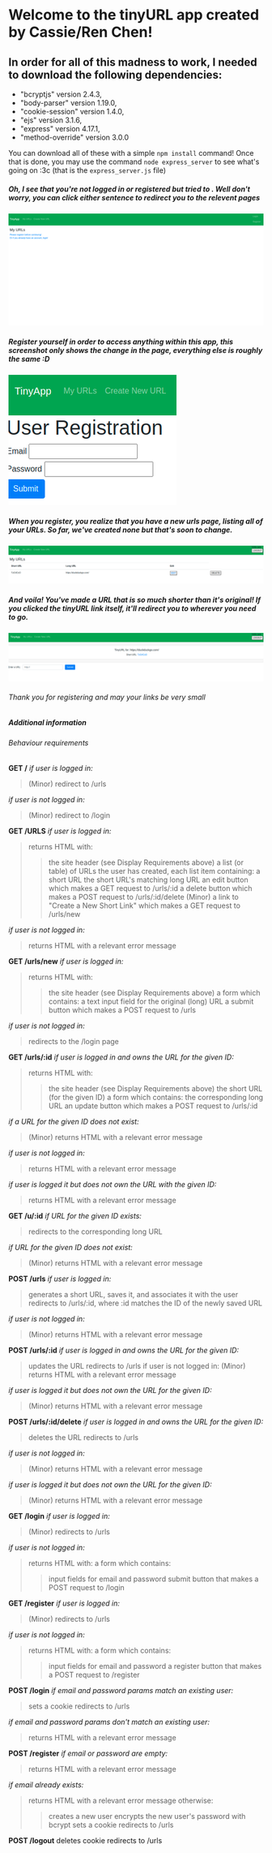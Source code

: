 # Welcome to the tinyURL app created by Cassie/Ren Chen! #

## In order for all of this madness to work, I needed to download the following dependencies: ##
* "bcryptjs" version 2.4.3,
* "body-parser" version 1.19.0,
* "cookie-session" version 1.4.0,
* "ejs" version 3.1.6,
* "express" version 4.17.1,
* "method-override" version 3.0.0

You can download all of these with a simple ``` npm install ``` command!
Once that is done, you may use the command ```node express_server``` to see what's going on :3c
(that is the ```express_server.js``` file)

##### Oh, I see that you're not logged in or registered but tried to . Well don't worry, you can click either sentence to redirect you to the relevent pages #####

 !["Screenshot of Unlogged in URLS page"](https://github.com/ShurenKai/tinyapp/blob/master/docs/urlsPageUnloggedInUPDATED.png?raw=true)

##### Register yourself in order to access anything within this app, this screenshot only shows the change in the page, everything else is roughly the same :D #####

!["Screenshot of Registration page"](https://github.com/ShurenKai/tinyapp/blob/master/docs/registration.png?raw=true)

##### When you register, you realize that you have a new urls page, listing all of your URLs. So far, we've created none but that's soon to change. #####

!["Screenshot of Logged in URLS page"](https://github.com/ShurenKai/tinyapp/blob/master/docs/URLsPageLoggedIn.png?raw=true)

##### And voila! You've made a URL that is so much shorter than it's original! If you clicked the tinyURL link itself, it'll redirect you to wherever you need to go. #####

!["Screenshot of URL creation page"](https://github.com/ShurenKai/tinyapp/blob/master/docs/URLCreationAndEditing.png?raw=true)

###### Thank you for registering and may your links be very small ######

##### Additional information #####
###### Behaviour requirements ######

**GET /**
*if user is logged in:*
>(Minor) redirect to /urls

*if user is not logged in:*
>(Minor) redirect to /login

**GET /URLS**
*if user is logged in:*
>returns HTML with:
>>the site header (see Display Requirements above)
>>a list (or table) of URLs the user has created, each list item containing:
>>a short URL
>>the short URL's matching long URL
>>an edit button which makes a GET request to /urls/:id
>>a delete button which makes a POST request to /urls/:id/delete
>>(Minor) a link to "Create a New Short Link" which makes a GET request to /urls/new

*if user is not logged in:*
>returns HTML with a relevant error message

**GET /urls/new**
*if user is logged in:*
>returns HTML with:
>>the site header (see Display Requirements above)
>a form which contains:
>>a text input field for the original (long) URL
>>a submit button which makes a POST request to /urls

*if user is not logged in:*
>redirects to the /login page

**GET /urls/:id**
*if user is logged in and owns the URL for the given ID:*
>returns HTML with:
>>the site header (see Display Requirements above)
>>the short URL (for the given ID)
>a form which contains:
>>the corresponding long URL
>>an update button which makes a POST request to /urls/:id

*if a URL for the given ID does not exist:*
>(Minor) returns HTML with a relevant error message

*if user is not logged in:*
>returns HTML with a relevant error message

*if user is logged it but does not own the URL with the given ID:*
>returns HTML with a relevant error message

**GET /u/:id**
*if URL for the given ID exists:*
>redirects to the corresponding long URL

*if URL for the given ID does not exist:*
>(Minor) returns HTML with a relevant error message

**POST /urls**
*if user is logged in:*
>generates a short URL, saves it, and associates it with the user
redirects to /urls/:id, where :id matches the ID of the newly saved URL

*if user is not logged in:*
>(Minor) returns HTML with a relevant error message

**POST /urls/:id**
*if user is logged in and owns the URL for the given ID:*
>updates the URL
>redirects to /urls
>if user is not logged in:
>(Minor) returns HTML with a relevant error message

*if user is logged it but does not own the URL for the given ID:*
>(Minor) returns HTML with a relevant error message

**POST /urls/:id/delete**
*if user is logged in and owns the URL for the given ID:*
>deletes the URL
>redirects to /urls

*if user is not logged in:*
>(Minor) returns HTML with a relevant error message

*if user is logged it but does not own the URL for the given ID:*
>(Minor) returns HTML with a relevant error message

**GET /login**
*if user is logged in:*
>(Minor) redirects to /urls

*if user is not logged in:*
>returns HTML with:
>a form which contains:
>>input fields for email and password
>>submit button that makes a POST request to /login

**GET /register**
*if user is logged in:*
>(Minor) redirects to /urls

*if user is not logged in:*
>returns HTML with:
>a form which contains:
>>input fields for email and password
>>a register button that makes a POST request to /register

**POST /login**
*if email and password params match an existing user:*
>sets a cookie
>redirects to /urls

*if email and password params don't match an existing user:*
>returns HTML with a relevant error message

**POST /register**
*if email or password are empty:*
>returns HTML with a relevant error message

*if email already exists:*
>returns HTML with a relevant error message
>otherwise:
>>creates a new user
>>encrypts the new user's password with bcrypt
>>sets a cookie
>>redirects to /urls

**POST /logout**
deletes cookie
redirects to /urls